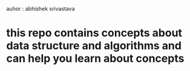 auhor : abhishek srivastava

# this repo contains concepts about data structure and algorithms and can help you learn about concepts 


